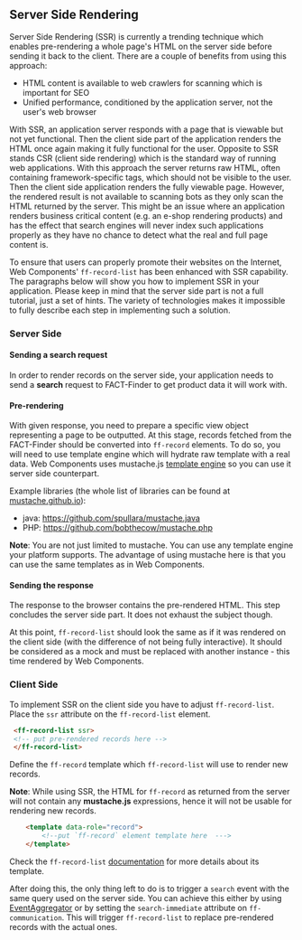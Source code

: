 ## Server Side Rendering

Server Side Rendering (SSR) is currently a trending technique which enables pre-rendering a whole page's HTML on the server side before sending it back to the client.
There are a couple of benefits from using this approach:
* HTML content is available to web crawlers for scanning which is important for SEO
* Unified performance, conditioned by the application server, not the user's web browser

With SSR, an application server responds with a page that is viewable but not yet functional.
Then the client side part of the application renders the HTML once again making it fully functional for the user.
Opposite to SSR stands CSR (client side rendering) which is the standard way of running web applications.
With this approach the server returns raw HTML, often containing framework-specific tags, which should not be visible to the user.
Then the client side application renders the fully viewable page.
However, the rendered result is not available to scanning bots as they only scan the HTML returned by the server.
This might be an issue where an application renders business critical content (e.g. an e-shop rendering products) and  has the effect that search engines will never index such applications properly as they have no chance to detect what the real and full page content is.
 
To ensure that users can properly promote their websites on the Internet, Web Components' `ff-record-list` has been enhanced with SSR capability.
The paragraphs below will show you how to implement SSR in your application.
Please keep in mind that the server side part is not a full tutorial, just a set of hints.
The variety of technologies makes it impossible to fully describe each step in implementing such a solution.  

### Server Side 
#### Sending a search request
In order to render records on the server side, your application needs to send a **search** request to FACT-Finder to get product data it will work with.

#### Pre-rendering
With given response, you need to prepare a specific view object representing a page to be outputted. 
At this stage, records fetched from the FACT-Finder should be converted into `ff-record` elements.
To do so, you will need to use template engine which will hydrate raw template with a real data.
Web Components uses mustache.js [template engine](/documentation/3.x/template-engine) so you can use it server side counterpart.

Example libraries (the whole list of libraries can be found at [mustache.github.io](https://mustache.github.io/)):
* java: https://github.com/spullara/mustache.java
* PHP: https://github.com/bobthecow/mustache.php

**Note**: You are not just limited to mustache. You can use any template engine your platform supports. The advantage of using mustache here is that you can use the same templates as in Web Components.  

#### Sending the response
The response to the browser contains the pre-rendered HTML.
This step concludes the server side part.
It does not exhaust the subject though.

At this point, `ff-record-list` should look the same as if it was rendered on the client side (with the difference of not being fully interactive).
It should be considered as a mock and must be replaced with another instance - this time rendered by Web Components.   

### Client Side
To implement SSR on the client side you have to adjust `ff-record-list`.
Place the `ssr` attribute on the `ff-record-list` element.
```html
 <ff-record-list ssr>
 <!-- put pre-rendered records here -->
 </ff-record-list>
```
Define the `ff-record` template which `ff-record-list` will use to render new records.

**Note**: While using SSR, the HTML for `ff-record` as returned from the server will not contain any **mustache.js** expressions, hence it will not be usable for rendering new records. 
```html
    <template data-role="record">
        <!--put `ff-record` element template here  --->
    </template>
```  
Check the `ff-record-list` [documentation](/api/3.x/ff-record-list#tab=docs) for more details about its template.  

After doing this, the only thing left to do is to trigger a `search` event with the same query used on the server side.
You can achieve this either by using [EventAggregator](/api/3.x/core-event-aggregator) or by setting the `search-immediate` attribute on `ff-communication`.
This will trigger `ff-record-list` to replace pre-rendered records with the actual ones. 
